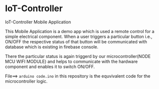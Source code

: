 # IoT-Controller
IoT-Controller Mobile Application

This Mobile Application is a demo app which is used a remote control for a simple electrical component. When a user triggers a particular button i.e., ON/OFF
the respective status of that button will be communicated with database which is existing in firebase console. 

There the particular status is again triggerd by our microcontroller(NODE MCU WIFI MODULE) and helps to communicate with the hardware component and enables it to switch ON/OFF.

File==> `arduino code.ino` in this repository is the equvivalent code for the microcontroller logic.
